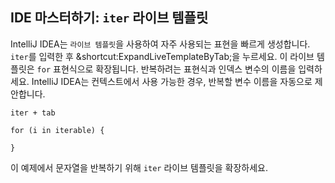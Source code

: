 ## IDE 마스터하기: `iter` 라이브 템플릿

IntelliJ IDEA는 <span class="control">`라이브 템플릿`</span>을 사용하여 자주 사용되는 표현을 빠르게 생성합니다. `iter`를 입력한 후 <span class="shortcut">&shortcut:ExpandLiveTemplateByTab;</span>을 누르세요. 이 라이브 템플릿은 `for` 표현식으로 확장됩니다. 반복하려는 표현식과 인덱스 변수의 이름을 입력하세요. IntelliJ IDEA는 컨텍스트에서 사용 가능한 경우, 반복할 변수 이름을 자동으로 제안합니다.

```text
iter + tab

for (i in iterable) {

}
```

이 예제에서 문자열을 반복하기 위해 `iter` 라이브 템플릿을 확장하세요.